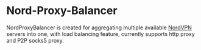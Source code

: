 # Nord-Proxy-Balancer

NordProxyBalancer is created for aggregating multiple available [NordVPN](https://nordvpn.com) servers into one, with load balancing feature, currently supports http proxy and P2P socks5 proxy.
